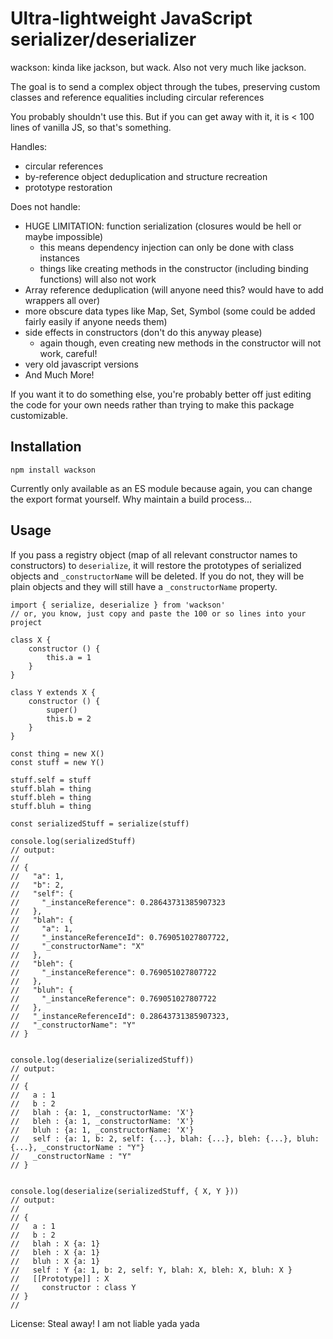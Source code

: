 # Ultra-lightweight JavaScript serializer/deserializer

wackson: kinda like jackson, but wack. Also not very much like jackson.

The goal is to send a complex object through the tubes, preserving custom classes and reference equalities including circular references

You probably shouldn't use this. But if you can get away with it, it is < 100 lines of vanilla JS, so that's something.

Handles:
  - circular references
  - by-reference object deduplication and structure recreation
  - prototype restoration

Does not handle:
  - HUGE LIMITATION: function serialization (closures would be hell or maybe impossible)
    - this means dependency injection can only be done with class instances
    - things like creating methods in the constructor (including binding functions) will also not work
  - Array reference deduplication (will anyone need this? would have to add wrappers all over)
  - more obscure data types like Map, Set, Symbol (some could be added fairly easily if anyone needs them)
  - side effects in constructors (don't do this anyway please)
    - again though, even creating new methods in the constructor will not work, careful!
  - very old javascript versions
  - And Much More!

If you want it to do something else, you're probably better off just editing the code for your own needs rather than trying to make this package customizable.


## Installation

`npm install wackson`

Currently only available as an ES module because again, you can change the export format yourself. Why maintain a build process...

## Usage

If you pass a registry object (map of all relevant constructor names to constructors) to `deserialize`, it will restore the prototypes of serialized objects and `_constructorName` will be deleted. If you do not, they will be plain objects and they will still have a `_constructorName` property.

```
import { serialize, deserialize } from 'wackson'
// or, you know, just copy and paste the 100 or so lines into your project

class X {
    constructor () {
        this.a = 1
    }
}

class Y extends X {
    constructor () {
        super()
        this.b = 2
    }
}

const thing = new X()
const stuff = new Y()

stuff.self = stuff
stuff.blah = thing
stuff.bleh = thing
stuff.bluh = thing

const serializedStuff = serialize(stuff)

console.log(serializedStuff)
// output:
//
// {
//   "a": 1,
//   "b": 2,
//   "self": {
//     "_instanceReference": 0.28643731385907323
//   },
//   "blah": {
//     "a": 1,
//     "_instanceReferenceId": 0.769051027807722,
//     "_constructorName": "X"
//   },
//   "bleh": {
//     "_instanceReference": 0.769051027807722
//   },
//   "bluh": {
//     "_instanceReference": 0.769051027807722
//   },
//   "_instanceReferenceId": 0.28643731385907323,
//   "_constructorName": "Y"
// }


console.log(deserialize(serializedStuff))
// output:
//
// {
//   a : 1
//   b : 2
//   blah : {a: 1, _constructorName: 'X'}
//   bleh : {a: 1, _constructorName: 'X'}
//   bluh : {a: 1, _constructorName: 'X'}
//   self : {a: 1, b: 2, self: {...}, blah: {...}, bleh: {...}, bluh: {...}, _constructorName : "Y"}
//   _constructorName : "Y"
// }


console.log(deserialize(serializedStuff, { X, Y }))
// output:
//
// {
//   a : 1
//   b : 2
//   blah : X {a: 1}
//   bleh : X {a: 1}
//   bluh : X {a: 1}
//   self : Y {a: 1, b: 2, self: Y, blah: X, bleh: X, bluh: X }
//   [[Prototype]] : X
//     constructor : class Y
// }
// 

```

License: Steal away! I am not liable yada yada

